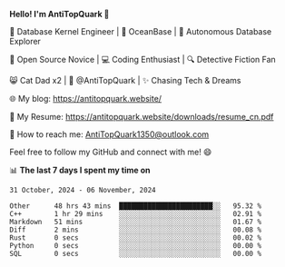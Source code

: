 
**Hello! I'm AntiTopQuark 👋**

🔧 Database Kernel Engineer | 🌊 OceanBase | 🤖 Autonomous Database Explorer

🌱 Open Source Novice | 💻 Coding Enthusiast | 🔍 Detective Fiction Fan

😸 Cat Dad x2 | 🎉 @AntiTopQuark | ✨ Chasing Tech & Dreams

🌐 My blog: https://antitopquark.website/

📄 My Resume: https://antitopquark.website/downloads/resume_cn.pdf

📧 How to reach me: AntiTopQuark1350@outlook.com

Feel free to follow my GitHub and connect with me! 😄

📊 **The last 7 days I spent my time on** 

<!--START_SECTION:waka-->
```text
31 October, 2024 - 06 November, 2024

Other      48 hrs 43 mins  ███████████████████████░░   95.32 % 
C++        1 hr 29 mins    ░░░░░░░░░░░░░░░░░░░░░░░░░   02.91 % 
Markdown   51 mins         ░░░░░░░░░░░░░░░░░░░░░░░░░   01.67 % 
Diff       2 mins          ░░░░░░░░░░░░░░░░░░░░░░░░░   00.08 % 
Rust       0 secs          ░░░░░░░░░░░░░░░░░░░░░░░░░   00.02 % 
Python     0 secs          ░░░░░░░░░░░░░░░░░░░░░░░░░   00.00 % 
SQL        0 secs          ░░░░░░░░░░░░░░░░░░░░░░░░░   00.00 %
```
<!--END_SECTION:waka-->


